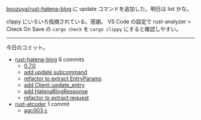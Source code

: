 [bouzuya/rust-hatena-blog] に update コマンドを追加した。明日は list かな。

clippy にいろいろ指摘されている。感謝。 VS Code の設定で rust-analyzer > Check On Save の `cargo check` を `cargo clippy` にすると確認しやすい。

---

今日のコミット。

- [rust-hatena-blog](https://github.com/bouzuya/rust-hatena-blog) 6 commits
  - [0.7.0](https://github.com/bouzuya/rust-hatena-blog/commit/d88a2291f5fce1beef8e1cb3cea70edaa33a8a97)
  - [add update subcommand](https://github.com/bouzuya/rust-hatena-blog/commit/fa2e877e673889b9d2e8fdc03b12bb0507813b40)
  - [refactor to extract EntryParams](https://github.com/bouzuya/rust-hatena-blog/commit/578278c9f389d2aada9fdbe4a703d243b8b72436)
  - [add Client::update_entry](https://github.com/bouzuya/rust-hatena-blog/commit/f2a63791bb4babbda3976e48400899166dec989f)
  - [add HatenaBlogResponse](https://github.com/bouzuya/rust-hatena-blog/commit/831b06897f9cde459a090c0953841121e98c6e82)
  - [refactor to extract request](https://github.com/bouzuya/rust-hatena-blog/commit/16a2a39cf27c7ed7cad6f46eedc1cf45ca12e335)
- [rust-atcoder](https://github.com/bouzuya/rust-atcoder) 1 commit
  - [agc003 c](https://github.com/bouzuya/rust-atcoder/commit/8df8be538a4b7ef181805da5aa069fae74958717)

[bouzuya/rust-hatena-blog]: https://github.com/bouzuya/rust-hatena-blog
